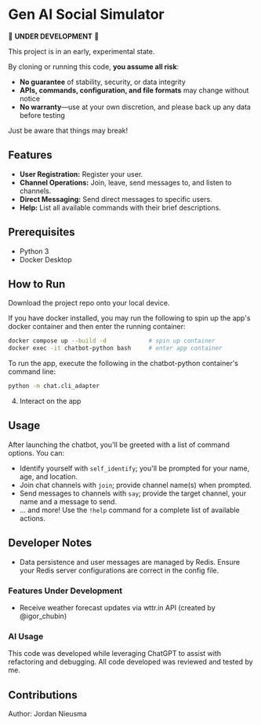 # Gen AI Social Simulator

🚧 **UNDER DEVELOPMENT** 🚧  

This project is in an early, experimental state.  

By cloning or running this code, **you assume all risk**:  
- **No guarantee** of stability, security, or data integrity
- **APIs, commands, configuration, and file formats** may change without notice
- **No warranty**—use at your own discretion, and please back up any data before testing  

Just be aware that things may break!

## Features

- **User Registration:** Register your user.
- **Channel Operations:** Join, leave, send messages to, and listen to channels.
- **Direct Messaging:** Send direct messages to specific users.
- **Help:** List all available commands with their brief descriptions.

## Prerequisites

- Python 3
- Docker Desktop

## How to Run

Download the project repo onto your local device. 

If you have docker installed, you may run the following to spin up the app's docker container and then enter the running container:

```bash
docker compose up --build -d            # spin up container
docker exec -it chatbot-python bash     # enter app container
```

To run the app, execute the following in the chatbot-python container's command line: 

```bash
python -m chat.cli_adapter
```

4. Interact on the app

## Usage

After launching the chatbot, you'll be greeted with a list of command options. You can:

- Identify yourself with `self_identify`; you'll be prompted for your name, age, and location.
- Join chat channels with `join`; provide channel name(s) when prompted.
- Send messages to channels with `say`; provide the target channel, your name and a message to send.
- ... and more! Use the `!help` command for a complete list of available actions.

## Developer Notes
- Data persistence and user messages are managed by Redis. Ensure your Redis server configurations are correct in the config file.
  
### Features Under Development
- Receive weather forecast updates via wttr.in API (created by @igor_chubin)

### AI Usage
This code was developed while leveraging ChatGPT to assist with refactoring and debugging. All code developed was reviewed and tested by me. 

## Contributions
Author: Jordan Nieusma
